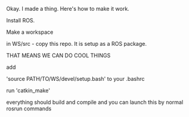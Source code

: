 Okay. I made a thing. Here's how to make it work.

Install ROS. 

Make a workspace

in WS/src - copy this repo. It is setup as a ROS package. 

THAT MEANS WE CAN DO COOL THINGS

add

'source PATH/TO/WS/devel/setup.bash' to your .bashrc

run 'catkin_make'

everything should build and compile and you can launch this by normal rosrun commands
